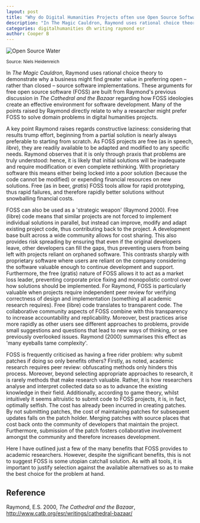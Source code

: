 ```yaml
---
layout: post
title: "Why do Digital Humanities Projects often use Open Source Software Tools?"
description: "In The Magic Cauldron, Raymond uses rational choice theory to demonstrate why a business might find greater value in preferring open – rather than closed – source software implementations. These arguments for free open source software (FOSS) are built from Raymond's previous discussion in The Cathedral and the Bazaar regarding how FOSS ideologies create an effective environment for software development. Many of the points raised by Raymond directly relate to why a researcher might prefer FOSS to solve domain problems in digital humanities projects."
categories: digitalhumanities dh writing raymond esr
author: Cooper B
---
```

![Open Source Water](http://i.imgur.com/zUzImht.jpg)

<small>Source: Niels Heidenreich</small>

In *The Magic Cauldron*, Raymond uses rational choice theory to demonstrate why a business might find greater value in preferring open – rather than closed – source software implementations. These arguments for free open source software (FOSS) are built from Raymond's previous discussion in *The Cathedral and the Bazaar* regarding how FOSS ideologies create an effective environment for software development. Many of the points raised by Raymond directly relate to why a researcher might prefer FOSS to solve domain problems in digital humanities projects. 

A key point Raymond raises regards constructive laziness: considering that results trump effort, beginning from a partial solution is nearly always preferable to starting from scratch. As FOSS projects are free (as in speech, *libre*), they are readily available to be adapted and modified to any specific needs. Raymond observes that it is only through praxis that problems are truly understood: hence, it is likely that initial solutions will be inadequate and require modification or even complete rethinking. With proprietary software this means either being locked into a poor solution (because the code cannot be modified) or expending financial resources on new solutions.  Free (as in beer, *gratis*) FOSS tools allow for rapid prototyping, thus rapid failures, and therefore rapidly better solutions without snowballing financial costs. 

FOSS can also be used as a 'strategic weapon' (Raymond 2000). Free (libre) code means that similar projects are not forced to implement individual solutions in parallel, but instead can improve, modify and adapt existing project code, thus contributing back to the project. A development base built across a wide community allows for cost sharing. This also provides risk spreading by ensuring that even if the original developers leave, other developers can fill the gaps, thus preventing users from being left with projects reliant on orphaned software. This contrasts sharply with proprietary software where users are reliant on the company considering the software valuable enough to continue development and support. Furthermore, the free (gratis) nature of FOSS allows it to act as a market loss leader, preventing corporate price fixing and monopolistic control over how solutions should be implemented.
For Raymond, FOSS is particularly valuable when projects require independent peer review for verifying correctness of design and implementation (something all academic research requires). Free (libre) code translates to transparent code.  The collaborative community aspects of FOSS combine with this transparency to increase accountability and replicability. Moreover, best practices arise more rapidly as other users see different approaches to problems, provide small suggestions and questions that lead to new ways of thinking, or see previously overlooked issues. Raymond (2000) summarises this effect as 'many eyeballs tame complexity'.

FOSS is frequently criticised as having a free rider problem: why submit patches if doing so only benefits others? Firstly, as noted, academic research requires peer review: obfuscating methods only hinders this process. Moreover, beyond selecting appropriate approaches to research, it is rarely methods that make research valuable. Rather, it is how researchers analyse and interpret collected data so as to advance the existing knowledge in their field. Additionally, according to game theory, whilst intuitively it seems altruistic to submit code to FOSS projects, it is, in fact, optimally selfish. The cost has already been incurred in creating patches. By not submitting patches, the cost of maintaining patches for subsequent updates falls on the patch holder. Merging patches with source places that cost back onto the community of developers that maintain the project. Furthermore, submission of the patch fosters collaborative involvement amongst the community and therefore increases development.

Here I have outlined just a few of the many benefits that FOSS provides to academic researchers. However, despite the significant benefits, this is not to suggest FOSS is some utopian catchall solution. As with all tools, it is important to justify selection against the available alternatives so as to make the best choice for the problem at hand.

## Reference
Raymond, E.S. 2000, *The Cathedral and the Bazaar*, http://www.catb.org/esr/writings/cathedral-bazaar/
